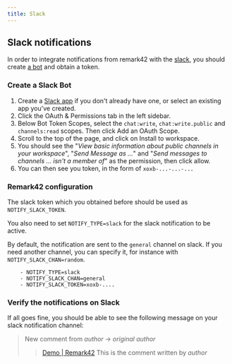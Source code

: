 ```yaml
---
title: Slack
---
```


## Slack notifications

In order to integrate notifications from remark42 with the [slack](https://slack.com), you should create [a bot](https://slack.com/intl/en-cn/help/articles/115005265703-Create-a-bot-for-your-workspace) and obtain a token. 

### Create a Slack Bot

1. Create a [Slack app](https://api.slack.com/apps/new) if you don't already have one, or select an existing app you've created.
2. Click the OAuth & Permissions tab in the left sidebar.
3. Below Bot Token Scopes, select the `chat:write`, `chat:write.public` and `channels:read` scopes. Then click Add an OAuth Scope.
4. Scroll to the top of the page, and click on Install to workspace.
5. You should see the "_View basic information about public channels in your workspace_",  "_Send Message as ..._" and "_Send messages to channels ... isn't a member of_" as the permission, then click allow. 
6. You can then see you token, in the form of `xoxb-...-...-...`


### Remark42 configuration

The slack token which you obtained before should be used as `NOTIFY_SLACK_TOKEN`. 

You also need to set `NOTIFY_TYPE=slack` for the slack notification to be active.

By default, the notification are sent to the `general` channel on slack. If you need another channel, you can specify it, for instance with `NOTIFY_SLACK_CHAN=random`.

```
    - NOTIFY_TYPE=slack
    - NOTIFY_SLACK_CHAN=general
    - NOTIFY_SLACK_TOKEN=xoxb-....
```


### Verify the notifications on Slack 

If all goes fine, you should be able to see the following message on your slack notification channel:

> New comment from _author_ -> _original author_
>> [Demo | Remark42](http://127.0.0.1:8080/web/#remark42__comment-11288987987)
>> This is the comment written by _author_

